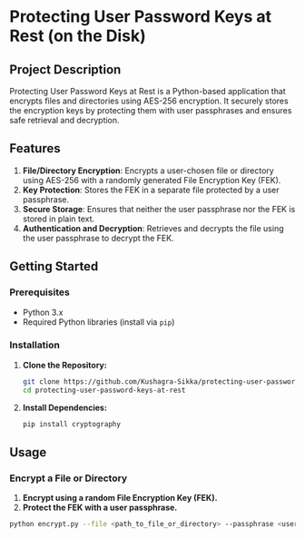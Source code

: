 # Protecting User Password Keys at Rest (on the Disk)

## Project Description

Protecting User Password Keys at Rest is a Python-based application that encrypts files and directories using AES-256 encryption. It securely stores the encryption keys by protecting them with user passphrases and ensures safe retrieval and decryption.

## Features

1. **File/Directory Encryption**: Encrypts a user-chosen file or directory using AES-256 with a randomly generated File Encryption Key (FEK).
2. **Key Protection**: Stores the FEK in a separate file protected by a user passphrase.
3. **Secure Storage**: Ensures that neither the user passphrase nor the FEK is stored in plain text.
4. **Authentication and Decryption**: Retrieves and decrypts the file using the user passphrase to decrypt the FEK.

## Getting Started

### Prerequisites

- Python 3.x
- Required Python libraries (install via `pip`)

### Installation

1. **Clone the Repository:**

   ```bash
   git clone https://github.com/Kushagra-Sikka/protecting-user-password-keys-at-rest.git
   cd protecting-user-password-keys-at-rest

2. **Install Dependencies:**
   ```bash
   pip install cryptography

## Usage

### Encrypt a File or Directory

1. **Encrypt using a random File Encryption Key (FEK).**
2. **Protect the FEK with a user passphrase.**

```bash
python encrypt.py --file <path_to_file_or_directory> --passphrase <user_passphrase>
   
